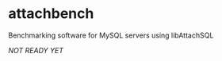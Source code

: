 attachbench
===========

Benchmarking software for MySQL servers using libAttachSQL

*NOT READY YET*
